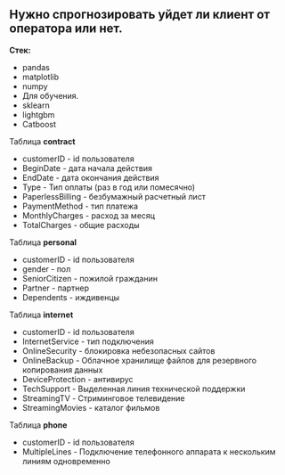 ## Нужно спрогнозировать уйдет ли клиент от оператора или нет.

<b>Стек:</b>
 - pandas
 - matplotlib
 - numpy
 -  Для обучения.
   - sklearn
   - lightgbm
   - Catboost


Таблица <b>contract</b>

- customerID - id пользователя
- BeginDate - дата начала действия
- EndDate - дата окончания действия
- Type - Тип оплаты (раз в год или помесячно)
- PaperlessBilling - безбумажный расчетный лист
- PaymentMethod - тип платежа
- MonthlyCharges - расход за месяц
- TotalCharges - общие расходы

Таблица <b>personal</b>

- customerID - id пользователя
- gender - пол
- SeniorCitizen - пожилой гражданин
- Partner - партнер
- Dependents - иждивенцы

Таблица <b>internet</b>

- customerID - id пользователя
- InternetService - тип подключения
- OnlineSecurity - блокировка небезопасных сайтов
- OnlineBackup - Облачное хранилище файлов для резервного копирования данных
- DeviceProtection - антивирус
- TechSupport - Выделенная линия технической поддержки
- StreamingTV - Стриминговое телевидение
- StreamingMovies - каталог фильмов

Таблица <b>phone</b>

- customerID - id пользователя
- MultipleLines - Подключение телефонного аппарата к нескольким линиям одновременно
